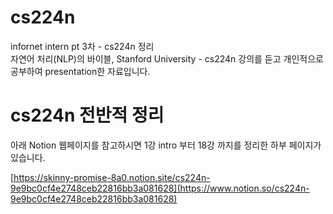 # cs224n
infornet intern pt 3차 - cs224n 정리  
자연어 처리(NLP)의 바이블, Stanford University - cs224n 강의를 듣고 개인적으로 공부하여 presentation한 자료입니다.  

# cs224n 전반적 정리  
아래 Notion 웹페이지를 참고하시면 1강 intro 부터 18강 까지를 정리한 하부 페이지가 있습니다.   

[https://skinny-promise-8a0.notion.site/cs224n-9e9bc0cf4e2748ceb22816bb3a081628](https://www.notion.so/cs224n-9e9bc0cf4e2748ceb22816bb3a081628)
